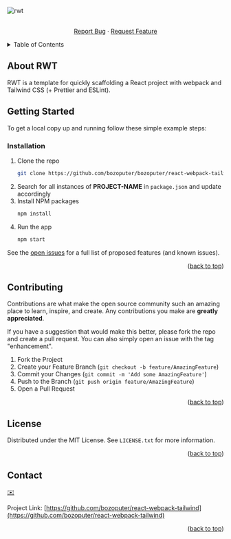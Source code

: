 <!-- PROJECT LOGO -->
![rwt](https://repository-images.githubusercontent.com/509832238/b326490d-0f4a-4b4b-973e-1384d14749c9)
<div id="top"></div>

<div align="center">
  <p align="center">
    <br />
    <a href="https://github.com/bozoputer/react-webpack-tailwind/issues">Report Bug</a>
    ·
    <a href="https://github.com/bozoputer/react-webpack-tailwind/issues">Request Feature</a>
  </p>
</div>

<!-- TABLE OF CONTENTS -->
<details>
  <summary>Table of Contents</summary>
  <ol>
    <li>
      <a href="#getting-started">Getting Started</a>
      <ul>
        <li><a href="#prerequisites">Prerequisites</a></li>
        <li><a href="#installation">Installation</a></li>
      </ul>
    </li>
    <li><a href="#contributing">Contributing</a></li>
    <li><a href="#license">License</a></li>
    <li><a href="#contact">Contact</a></li>
  </ol>
</details>



<!-- ABOUT THE PROJECT -->
## About RWT
RWT is a template for quickly scaffolding a React project with webpack and Tailwind CSS (+ Prettier and ESLint).


<!-- GETTING STARTED -->
## Getting Started

To get a local copy up and running follow these simple example steps:

### Installation

1. Clone the repo
   ```sh
   git clone https://github.com/bozoputer/bozoputer/react-webpack-tailwind.git
   ```
2. Search for all instances of **PROJECT-NAME** in `package.json` and update accordingly
3. Install NPM packages
   ```sh
   npm install
   ```
4. Run the app
   ```sh
   npm start
   ```

See the [open issues](https://github.com/bozoputer/react-webpack-tailwind/issues) for a full list of proposed features (and known issues).

<p align="right">(<a href="#top">back to top</a>)</p>


<!-- CONTRIBUTING -->
## Contributing

Contributions are what make the open source community such an amazing place to learn, inspire, and create. Any contributions you make are **greatly appreciated**.

If you have a suggestion that would make this better, please fork the repo and create a pull request. You can also simply open an issue with the tag "enhancement".

1. Fork the Project
2. Create your Feature Branch (`git checkout -b feature/AmazingFeature`)
3. Commit your Changes (`git commit -m 'Add some AmazingFeature'`)
4. Push to the Branch (`git push origin feature/AmazingFeature`)
5. Open a Pull Request

<p align="right">(<a href="#top">back to top</a>)</p>


<!-- LICENSE -->
## License

Distributed under the MIT License. See `LICENSE.txt` for more information.

<p align="right">(<a href="#top">back to top</a>)</p>


<!-- CONTACT -->
## Contact

[✉️](mailto:e@bozoputer.com)

Project Link: [https://github.com/bozoputer/react-webpack-tailwind](https://github.com/bozoputer/react-webpack-tailwind)

<p align="right">(<a href="#top">back to top</a>)</p>
